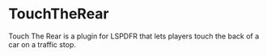 # TouchTheRear
Touch The Rear is a plugin for LSPDFR that lets players touch the back of a car on a traffic stop.
